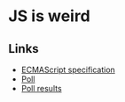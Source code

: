 # JS is weird

## Links
- [ECMAScript specification](https://262.ecma-international.org/12.0/)
- [Poll]()
- [Poll results]()